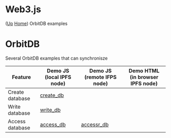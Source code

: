 # Web3.js  <!-- omit in toc --> 
([Up](..) [Home](..\..))
OrbitDB  examples 

# OrbitDB
Several OrbitDB examples that can synchronisze

| Feature          | Demo JS (local IPFS node) | Demo JS (remote IFPS node) | Demo HTML (in browser IPFS node)
| --------         | ----                      | -----------                | -------------------------------
| Create database  | [create_db]               |
| Write database   | [write_db]                |
| Access database  | [access_db]               | [accessr_db]               |

[create_db]:           https://github.com/web3examples/ethereum/blob/master/orbit/create_db.js
[write_db]:            https://github.com/web3examples/ethereum/blob/master/orbit/write_db.js
[access_db]:           https://github.com/web3examples/ethereum/blob/master/orbit/access_db.js
[accessr_db]:          https://github.com/web3examples/ethereum/blob/master/orbit/access_db_httpclient.js
[accessh_db]:          https://github.com/web3examples/ethereum/blob/master/orbit/access_db.html
